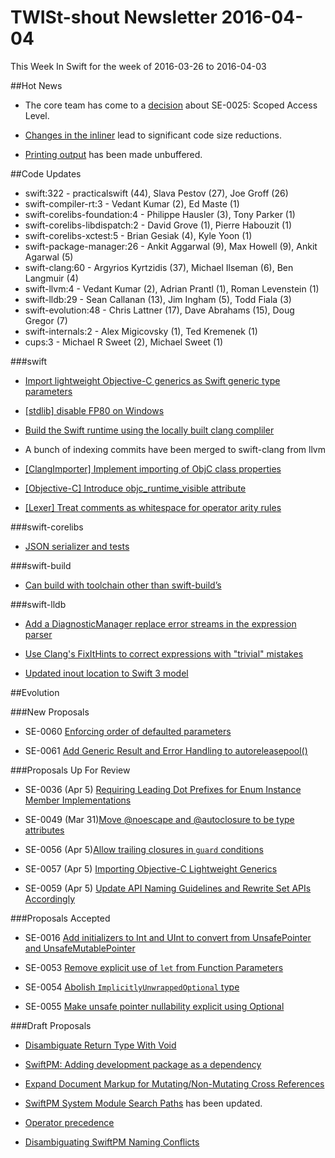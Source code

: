 # TWISt-shout Newsletter 2016-04-04
This Week In Swift for the week of 2016-03-26 to 2016-04-03

##Hot News

* The core team has come to a [decision](http://thread.gmane.org/gmane.comp.lang.swift.evolution/12183/focus=13584) about SE-0025: Scoped Access Level.

* [Changes in the inliner](http://thread.gmane.org/gmane.comp.lang.swift.devel/1583) lead to significant code size reductions.

* [Printing output](http://thread.gmane.org/gmane.comp.lang.swift.devel/1584) has been made unbuffered.

##Code Updates

* swift:322 - practicalswift (44), Slava Pestov (27), Joe Groff (26)
* swift-compiler-rt:3 - Vedant Kumar (2), Ed Maste (1)
* swift-corelibs-foundation:4 - Philippe Hausler (3), Tony Parker (1)
* swift-corelibs-libdispatch:2 - David Grove (1), Pierre Habouzit (1)
* swift-corelibs-xctest:5 - Brian Gesiak (4), Kyle Yoon (1)
* swift-package-manager:26 - Ankit Aggarwal (9), Max Howell (9), Ankit Agarwal (5)
* swift-clang:60 - Argyrios Kyrtzidis (37), Michael Ilseman (6), Ben Langmuir (4)
* swift-llvm:4 - Vedant Kumar (2), Adrian Prantl (1), Roman Levenstein (1)
* swift-lldb:29 - Sean Callanan (13), Jim Ingham (5), Todd Fiala (3)
* swift-evolution:48 - Chris Lattner (17), Dave Abrahams (15), Doug Gregor (7)
* swift-internals:2 - Alex Migicovsky (1), Ted Kremenek (1)
* cups:3 - Michael R Sweet (2), Michael Sweet (1)

###swift
 
* [Import lightweight Objective-C generics as Swift generic type parameters](https://github.com/apple/swift/commit/3bcb169f0b6324eb5b9323da3f0e8d7b1663e25b)

* [[stdlib] disable FP80 on Windows](https://github.com/apple/swift/commit/84e69cc65712f5deb99257410f2e55e24d8959aa)

* [Build the Swift runtime using the locally built clang compliler](https://github.com/apple/swift/commit/56eb498a74cea1547bfed302f42e68f3607e039e)
  
* A bunch of indexing commits have been merged to swift-clang from llvm

* [[ClangImporter] Implement importing of ObjC class properties](https://github.com/apple/swift/commit/50e3b33739143fe3e5836b03d2ec50366a8ffb8d)

* [[Objective-C] Introduce objc_runtime_visible attribute](https://github.com/apple/swift-clang/commit/982c537288e2783cb0c398639944ad3890d8c36b)

* [[Lexer] Treat comments as whitespace for operator arity rules](https://github.com/apple/swift/commit/83b4c4722208244613e2385280b6617185c88e83)

###swift-corelibs

* [JSON serializer and tests](https://github.com/apple/swift-corelibs-foundation/commit/9a4e8a5c58f621d83e64354f5d1a1228e0ad1aa7)

###swift-build

* [Can build with toolchain other than swift-build’s](https://github.com/apple/swift-package-manager/commit/e4bff9d9168e431e9fb01c7b142a050c90cac925)

###swift-lldb

* [Add a DiagnosticManager replace error streams in the expression parser](https://github.com/apple/swift-lldb/commit/889ffa0100c19d2d1b48b8655922bed1dde84a7c)

* [Use Clang's FixItHints to correct expressions with "trivial" mistakes](https://github.com/apple/swift-lldb/commit/f6c3a0158460e9bc9c1353b8c124b72a61beb3de)

* [Updated inout location to Swift 3 model](https://github.com/apple/swift-lldb/commit/ea531cb0483b7ae68097e50c4f7a914a69dabdf9)

##Evolution

###New Proposals

* SE-0060 [Enforcing order of defaulted parameters](https://github.com/apple/swift-evolution/blob/master/proposals/0060-defaulted-parameter-order.md)

* SE-0061 [Add Generic Result and Error Handling to autoreleasepool()](https://github.com/apple/swift-evolution/blob/master/proposals/0061-autoreleasepool-signature.md)

###Proposals Up For Review

* SE-0036 (Apr 5) [Requiring Leading Dot Prefixes for Enum Instance Member Implementations](https://github.com/apple/swift-evolution/blob/master/proposals/0036-enum-dot.md)

* SE-0049 (Mar 31)[Move @noescape and @autoclosure to be type attributes](https://github.com/apple/swift-evolution/blob/master/proposals/0049-noescape-autoclosure-type-attrs.md)

* SE-0056 (Apr 5)[Allow trailing closures in `guard` conditions](https://github.com/apple/swift-evolution/blob/master/proposals/0056-trailing-closures-in-guard.md)

* SE-0057 (Apr 5) [Importing Objective-C Lightweight Generics](https://github.com/apple/swift-evolution/blob/master/proposals/0057-importing-objc-generics.md)

* SE-0059 (Apr 5) [Update API Naming Guidelines and Rewrite Set APIs Accordingly](https://github.com/apple/swift-evolution/blob/master/proposals/0059-updated-set-apis.md)

###Proposals Accepted

* SE-0016 [Add initializers to Int and UInt to convert from UnsafePointer and UnsafeMutablePointer](https://github.com/apple/swift-evolution/blob/master/proposals/0016-initializers-for-converting-unsafe-pointers-to-ints.md)

* SE-0053 [Remove explicit use of `let` from Function Parameters](https://github.com/apple/swift-evolution/blob/master/proposals/0053-remove-let-from-function-parameters.md)

* SE-0054 [Abolish `ImplicitlyUnwrappedOptional` type](https://github.com/apple/swift-evolution/blob/master/proposals/0054-abolish-iuo.md)

* SE-0055 [Make unsafe pointer nullability explicit using Optional](https://github.com/apple/swift-evolution/blob/master/proposals/0055-optional-unsafe-pointers.md)
  
###Draft Proposals

* [Disambiguate Return Type With Void](https://github.com/therealbnut/swift-evolution/blob/andrew-disambiguate-return-type/proposals/0000-disambiguate-return-type.md)

* [SwiftPM: Adding development package as a dependency](https://github.com/aciidb0mb3r/swift-evolution/blob/swiftpm_dev_package/proposals/NNNN-swiftpm-development-package-as-dependency.md)

* [Expand Document Markup for Mutating/Non-Mutating Cross References](http://thread.gmane.org/gmane.comp.lang.swift.evolution/13365)

* [SwiftPM System Module Search Paths](http://thread.gmane.org/gmane.comp.lang.swift.evolution/12778/focus=13524) has been updated.

* [Operator precedence](https://github.com/Anton3/swift-evolution/blob/operator-precedence/proposals/NNNN-operator-precedence.md)

* [Disambiguating SwiftPM Naming Conflicts](https://gist.github.com/erica/c6553a5f6f35e7462074#introduction)

